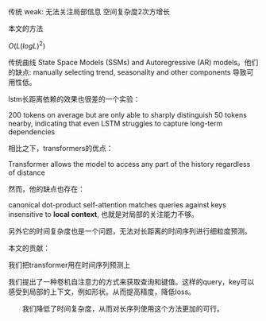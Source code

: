 传统 weak:
无法关注局部信息
空间复杂度2次方增长

本文的方法

$O(L(log L)^2)$

传统曲线 State Space Models (SSMs) and Autoregressive (AR) models。他们的缺点: manually selecting trend, seasonality and other components 导致可用性低。

lstm长距离依赖的效果也很差的一个实验：

200 tokens on average but are
only able to sharply distinguish 50 tokens nearby, indicating that even LSTM struggles to capture
long-term dependencies

相比之下，transformers的优点：

 Transformer allows the
model to access any part of the history regardless of distance

然而，他的缺点也存在：

canonical dot-product
self-attention matches queries against keys insensitive to **local context**, 也就是对局部的关注能力不够。


另外它的时间复杂度也是一个问题，无法对长距离的时间序列进行细粒度预测。

本文的贡献：

我们把transformer用在时间序列预测上

我们提出了一种卷机自注意力的方式来获取查询和键值。这样的query，key可以感受到局部的上下文，例如形状。从而提高精度，降低loss。

　　我们降低了时间复杂度，从而对长序列使用这个方法更加的可行。